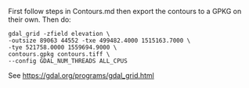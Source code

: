 First follow steps in Contours.md then export the contours to a GPKG on their own. Then do:


```
gdal_grid -zfield elevation \
-outsize 89063 44552 -txe 499482.4000 1515163.7000 \
-tye 521758.0000 1559694.9000 \
contours.gpkg contours.tiff \
--config GDAL_NUM_THREADS ALL_CPUS
```

See https://gdal.org/programs/gdal_grid.html
